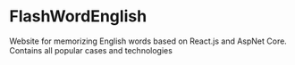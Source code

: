 # FlashWordEnglish
Website for memorizing English words based on React.js and AspNet Core.
Contains all popular cases and technologies
